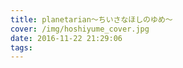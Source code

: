 ```yaml
---
title: planetarian～ちいさなほしのゆめ～
cover: /img/hoshiyume_cover.jpg
date: 2016-11-22 21:29:06
tags:
---
```

